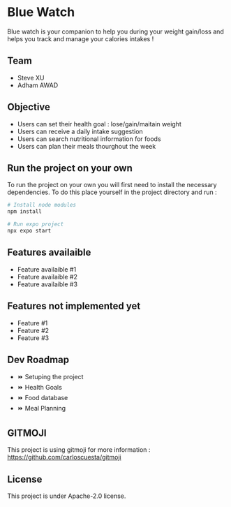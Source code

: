 # Blue Watch

Blue watch is your companion to help you during your weight gain/loss and helps you track and manage your calories intakes !

## Team

- Steve XU 
- Adham AWAD 

## Objective

- Users can set their health goal : lose/gain/maitain weight
- Users can receive a daily intake suggestion
- Users can search nutritional information for foods
- Users can plan their meals thourghout the week

## Run the project on your own

To run the project on your own you will first need to install the necessary dependencies.
To do this place yourself in the project directory and run :

```bash
# Install node modules
npm install

# Run expo project
npx expo start
```

## Features availaible

- Feature availaible #1
- Feature availaible #2
- Feature availaible #3

## Features not implemented yet

- Feature #1
- Feature #2
- Feature #3

## Dev Roadmap

- ⏩ Setuping the project
- ⏩ Health Goals
- ⏩ Food database
- ⏩ Meal Planning

## GITMOJI
This project is using gitmoji for more information : https://github.com/carloscuesta/gitmoji

## License

This project is under Apache-2.0 license.
